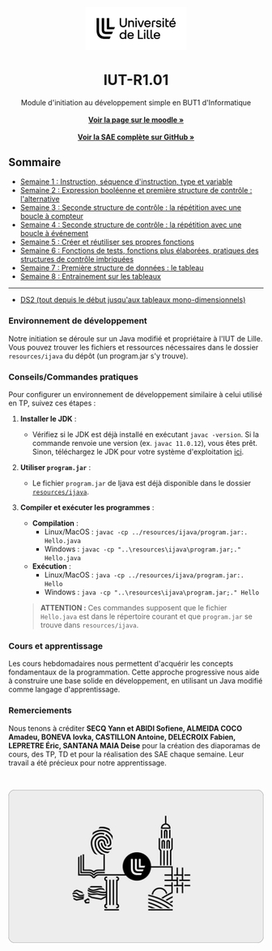 <br/>
<p align="center">
    <picture>
        <source media="(prefers-color-scheme: dark)" srcset="https://github.com/yannouuuu/IUT-SAE1.01/raw/main/.github/assets/header_univlille_light.png" width="200px">
        <img alt="UnivLilleLogo" src="https://github.com/yannouuuu/IUT-SAE1.01/raw/main/.github/assets/header_univlille_dark.png" width="200px">
    </picture>
  <h1 align="center">IUT-R1.01</h1>
</p>

<p align="center">
    Module d'initiation au développement simple en BUT1 d'Informatique
    <br/>
    <br/>
    <a href="https://moodle.univ-lille.fr/course/view.php?id=28289"><strong>Voir la page sur le moodle »</strong></a>
    <br/>
    <br/>
    <a href="https://github.com/yannouuuu/IUT-SAE1.01"><strong>Voir la SAE complète sur GitHub »</strong></a>
</p>

## Sommaire

- [Semaine 1 : Instruction, séquence d'instruction, type et variable](./Semaine1/)
- [Semaine 2 : Expression booléenne et première structure de contrôle : l'alternative](./Semaine2/)
- [Semaine 3 : Seconde structure de contrôle : la répétition avec une boucle à compteur](./Semaine3/)
- [Semaine 4 : Seconde structure de contrôle : la répétition avec une boucle à événement](./Semaine4/)
- [Semaine 5 : Créer et réutiliser ses propres fonctions](./Semaine5/)
- [Semaine 6 : Fonctions de tests, fonctions plus élaborées, pratiques des structures de contrôle imbriquées](./Semaine6/)
- [Semaine 7 : Première structure de données : le tableau](./Semaine7/)
- [Semaine 8 : Entrainement sur les tableaux](./Semaine8/)
---
- [DS2 (tout depuis le début jusqu'aux tableaux mono-dimensionnels)](./DS2/)

### Environnement de développement

Notre initiation se déroule sur un Java modifié et propriétaire à l'IUT de Lille. Vous pouvez trouver les fichiers et ressources nécessaires dans le dossier `resources/ijava` du dépôt (un program.jar s'y trouve).

### Conseils/Commandes pratiques

Pour configurer un environnement de développement similaire à celui utilisé en TP, suivez ces étapes :

1. **Installer le JDK** :
   - Vérifiez si le JDK est déjà installé en exécutant `javac -version`. Si la commande renvoie une version (ex. `javac 11.0.12`), vous êtes prêt. Sinon, téléchargez le JDK pour votre système d'exploitation [ici](https://www.oracle.com/java/technologies/downloads/).

2. **Utiliser `program.jar`** :
   - Le fichier `program.jar` de Ijava est déjà disponible dans le dossier [`resources/ijava`](./resources/ijava/ijava.jar).

3. **Compiler et exécuter les programmes** :
   - **Compilation** :
     - Linux/MacOS : `javac -cp ../resources/ijava/program.jar:. Hello.java`
     - Windows : `javac -cp "..\resources\ijava\program.jar;." Hello.java`
   - **Exécution** :
     - Linux/MacOS : `java -cp ../resources/ijava/program.jar:. Hello`
     - Windows : `java -cp "..\resources\ijava\program.jar;." Hello`

   > **ATTENTION :** Ces commandes supposent que le fichier `Hello.java` est dans le répertoire courant et que `program.jar` se trouve dans `resources/ijava`.

### Cours et apprentissage

Les cours hebdomadaires nous permettent d'acquérir les concepts fondamentaux de la programmation. Cette approche progressive nous aide à construire une base solide en développement, en utilisant un Java modifié comme langage d'apprentissage.

### Remerciements

Nous tenons à créditer **SECQ Yann et ABIDI Sofiene, ALMEIDA COCO Amadeu, BONEVA Iovka, CASTILLON
Antoine, DELECROIX Fabien, LEPRETRE Éric, SANTANA MAIA Deise** pour la création des diaporamas de cours, des TP, TD et pour la réalisation des SAE chaque semaine. Leur travail a été précieux pour notre apprentissage.

<br/>
<p align="center">
    <picture>
        <img alt="UnivLilleLogo" src="https://github.com/yannouuuu/IUT-SAE1.01/raw/main/.github/assets/footer_univlille.png">
    </picture>
</p>